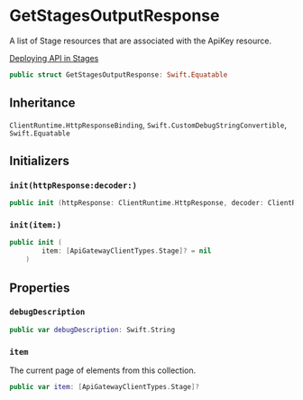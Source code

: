 # GetStagesOutputResponse

A list of Stage resources that are associated with the ApiKey resource.

<div class="seeAlso"><a href="https:​//docs.aws.amazon.com/apigateway/latest/developerguide/stages.html">Deploying API in Stages</div>

``` swift
public struct GetStagesOutputResponse: Swift.Equatable 
```

## Inheritance

`ClientRuntime.HttpResponseBinding`, `Swift.CustomDebugStringConvertible`, `Swift.Equatable`

## Initializers

### `init(httpResponse:decoder:)`

``` swift
public init (httpResponse: ClientRuntime.HttpResponse, decoder: ClientRuntime.ResponseDecoder? = nil) throws 
```

### `init(item:)`

``` swift
public init (
        item: [ApiGatewayClientTypes.Stage]? = nil
    )
```

## Properties

### `debugDescription`

``` swift
public var debugDescription: Swift.String 
```

### `item`

The current page of elements from this collection.

``` swift
public var item: [ApiGatewayClientTypes.Stage]?
```
